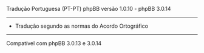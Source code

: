 Tradução Portuguesa (PT-PT) phpBB versão 1.0.10 - phpBB 3.0.14

------------
* Tradução segundo as normas do Acordo Ortográfico

------------
Compatível com phpBB 3.0.13 e 3.0.14